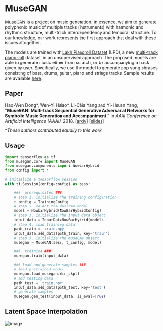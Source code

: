 MuseGAN
=======

[MuseGAN](https://salu133445.github.io/musegan/) is a project on music generation.
In essence, we aim to generate polyphonic music of multiple tracks (instruments) with harmonic and rhythmic structure, multi-track interdependency and temporal structure.
To our knowledge, our work represents the first approach that deal with these issues altogether.

The models are trained with [Lakh Pianoroll Dataset](https://salu133445.github.io/musegan/datset) (LPD), a new [multi-track piano-roll](https://salu133445.github.io/musegan/dataset#multitrack) dataset, in an unsupervised approach.
The proposed models are able to generate music either from scratch, or by accompanying a track given by user.
Specifically, we use the model to generate pop song phrases consisting of bass, drums, guitar, piano and strings tracks.
Sample results are available [here](https://salu133445.github.io/musegan/results).

Paper
-----

Hao-Wen Dong\*, Wen-Yi Hsiao\*, Li-Chia Yang and Yi-Hsuan Yang, "**MuseGAN: Multi-track Sequential Generative Adversarial Networks for Symbolic Music Generation and Accompaniment**," in *AAAI Conference on Artificial Intelligence (AAAI)*, 2018.
[[arxiv](http://arxiv.org/abs/1709.06298)]
[[slides](https://github.com/salu133445/musegan/blob/master/docs/pdf/musegan-aaai2018-slides.pdf)]

\**These authors contributed equally to this work.*

Usage
-----

```python
import tensorflow as tf
from musegan.core import MuseGAN
from musegan.components import NowbarHybrid
from config import *

# initialize a tensorflow session
with tf.Session(config=config) as sess:

    ###  prerequisites ###
    # step 1. initialize the training configuration
    t_config = TrainingConfig
    # step 2. select the desired model
    model = NowbarHybrid(NowBarHybridConfig)
    # step 3. initialize the input data object
    input_data = InputDataNowBarHybrid(model)
    # step 4. load training data
    path_train = 'train.npy'
    input_data.add_data(path_train, key='train')
    # step 5. initialize the museGAN object
    musegan = MuseGAN(sess, t_config, model)

    ###  training ###
    musegan.train(input_data)

    ### load and generate samples ###
    # load pretrained model
    musegan.load(musegan.dir_ckpt)
    # add testing data
    path_test = 'train.npy'
    input_data.add_data(path_test, key='test')
    # generate samples
    musegan.gen_test(input_data, is_eval=True)
```

Latent Space Interpolation
--------------------------

![image](https://github.com/salu133445/musegan/blob/master/docs/figs/train.gif)
